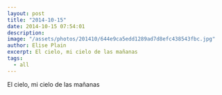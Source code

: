 ```yaml
---
layout: post
title: "2014-10-15"
date: 2014-10-15 07:54:01
description: 
image: "/assets/photos/201410/644e9ca5edd1289ad7d8efc438543fbc.jpg"
author: Elise Plain
excerpt: El cielo, mi cielo de las mañanas
tags: 
  - all
---
```


El cielo, mi cielo de las mañanas
<p></p>
